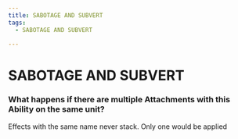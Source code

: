 ```yaml
---
title: SABOTAGE AND SUBVERT
tags:
  - SABOTAGE AND SUBVERT

---
```


# SABOTAGE AND SUBVERT

### What happens if there are multiple Attachments with this Ability on the same unit?

Effects with the same name never stack. Only one would be applied




